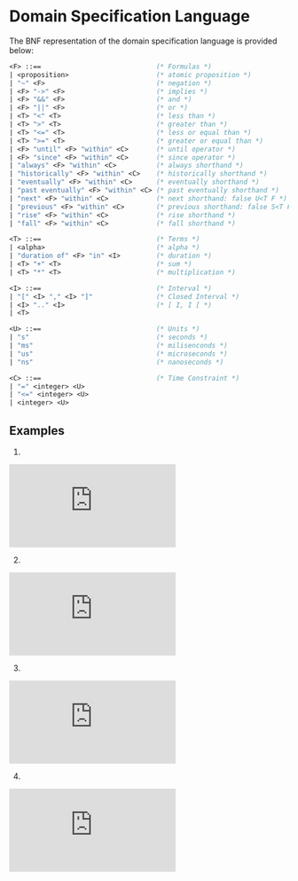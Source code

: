 
# Domain Specification Language

The BNF representation of the domain specification language is provided below:

```ocaml
<F> ::==                             (* Formulas *)
| <proposition>                      (* atomic proposition *)
| "~" <F>                            (* negation *)
| <F> "->" <F>                       (* implies *)
| <F> "&&" <F>                       (* and *)
| <F> "||" <F>                       (* or *)
| <T> "<" <T>                        (* less than *)
| <T> ">" <T>                        (* greater than *)
| <T> "<=" <T>                       (* less or equal than *)
| <T> ">=" <T>                       (* greater or equal than *)
| <F> "until" <F> "within" <C>       (* until operator *)
| <F> "since" <F> "within" <C>       (* since operator *)
| "always" <F> "within" <C>          (* always shorthand *)
| "historically" <F> "within" <C>    (* historically shorthand *)
| "eventually" <F> "within" <C>      (* eventually shorthand *)
| "past eventually" <F> "within" <C> (* past eventually shorthand *)
| "next" <F> "within" <C>            (* next shorthand: false U<T F *)
| "previous" <F> "within" <C>        (* previous shorthand: false S<T F *)
| "rise" <F> "within" <C>            (* rise shorthand *)
| "fall" <F> "within" <C>            (* fall shorthand *)

<T> ::==                             (* Terms *)
| <alpha>                            (* alpha *)
| "duration of" <F> "in" <I>         (* duration *)
| <T> "+" <T>                        (* sum *)
| <T> "*" <T>                        (* multiplication *)

<I> ::==                             (* Interval *)
| "[" <I> "," <I> "]"                (* Closed Interval *)
| <I> ".." <I>                       (* [ I, I [ *)
| <T>

<U> ::==                             (* Units *)
| "s"                                (* seconds *)
| "ms"                               (* milisenconds *)
| "us"                               (* microseconds *)
| "ns"                               (* nanoseconds *)

<C> ::==                             (* Time Constraint *)
| "=" <integer> <U>
| "<=" <integer> <U>
| <integer> <U>
```

## Examples

1)
![Wave 1](https://svg.wavedrom.com/github/anmaped/rmtld3synth/v0.4/doc/waves/wave1.json)

2)
![Wave 2](https://svg.wavedrom.com/github/anmaped/rmtld3synth/v0.4/doc/waves/wave2.json)

3)
![Wave 3](https://svg.wavedrom.com/github/anmaped/rmtld3synth/v0.4/doc/waves/wave3.json)

4)
![Wave 4](https://svg.wavedrom.com/github/anmaped/rmtld3synth/v0.4/doc/waves/wave4.json)